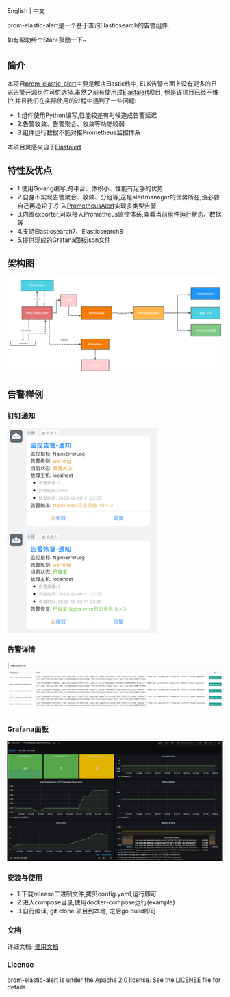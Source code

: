 English | 中文

prom-elastic-alert是一个基于查询Elasticsearch的告警组件. 

如有帮助给个Star⭐鼓励一下~️

## 简介

本项目[prom-elastic-alert](https://github.com/dream-mo/prom-elastic-alert)主要是解决Elastic栈中, ELK告警市面上没有更多的日志告警开源组件可供选择.虽然之前有使用过[Elastalert](https://github.com/Yelp/elastalert)项目,
但是该项目已经不维护,并且我们在实际使用的过程中遇到了一些问题:

- 1.组件使用Python编写,性能较差有时候造成告警延迟
- 2.告警收敛、告警聚合、收敛等功能较弱
- 3.组件运行数据不能对接Prometheus监控体系

本项目灵感来自于[Elastalert](https://github.com/Yelp/elastalert)

## 特性及优点

- 1.使用Golang编写,跨平台、体积小、性能有足够的优势
- 2.自身不实现告警聚合、收敛、分组等,这是alertmanager的优势所在,没必要自己再造轮子.引入[PrometheusAlert](https://github.com/feiyu563/PrometheusAlert)实现多类型告警
- 3.内置exporter,可以接入Prometheus监控体系,查看当前组件运行状态、数据等
- 4.支持Elasticsearch7、Elasticsearch8
- 5.提供现成的Grafana面板json文件

## 架构图

![架构图](docs/img/architecture.png)

## 告警样例

### 钉钉通知

![钉钉告警图](docs/img/alert.png)

### 告警详情

![告警详情图](docs/img/detail.png)

### Grafana面板

![Grafana面板图](docs/img/grafana.png)

### 安装与使用

- 1.下载release二进制文件,拷贝config.yaml,运行即可
- 2.进入compose目录,使用docker-compose运行(example)
- 3.自行编译, git clone 项目到本地, 之后go build即可

### 文档

详细文档:  [使用文档](docs/document.md)

### License

prom-elastic-alert is under the Apache 2.0 license. See the [LICENSE](LICENSE) file for details.